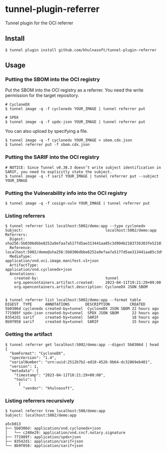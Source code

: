 # tunnel-plugin-referrer

Tunnel plugin for the OCI referrer

## Install

```
$ tunnel plugin install github.com/khulnasoft/tunnel-plugin-referrer
```

## Usage

### Putting the SBOM into the OCI registry

Put the SBOM into the OCI registry as a referrer.
You need the write permission for the target repository.
```
# CycloneDX
$ tunnel image -q -f cyclonedx YOUR_IMAGE | tunnel referrer put

# SPDX
$ tunnel image -q -f spdx-json YOUR_IMAGE | tunnel referrer put
```

You can also upload by specifying a file.
```
$ tunnel image -q -f cyclonedx YOUR_IMAGE > sbom.cdx.json
$ tunnel referrer put -f sbom.cdx.json
```

### Putting the SARIF into the OCI registry
```
# NOTICE: Since Tunnel v0.38.3 doesn’t write subject identification in SARIF, you need to explicitly state the subject.
$ tunnel image -q -f sarif YOUR_IMAGE | tunnel referrer put --subject YOUR_IMAGE
```

### Putting the Vulnerability info into the OCI registry
```
$ tunnel image -q -f cosign-vuln YOUR_IMAGE | tunnel referrer put
```

### Listing referrers
```
$ tunnel referrer list localhost:5002/demo:app --type cyclonedx
Subject:                                     localhost:5002/demo:app
Referrers:                                    
  Digest:                                    sha256:5b0306dbbe8252a9efaa7a5177d5ae313441aa85c3d994b2183726303fe52101
  Reference:                                 localhost:5002/demo@sha256:5b0306dbbe8252a9efaa7a5177d5ae313441aa85c3d994b2183726303fe52101
  MediaType:                                 application/vnd.oci.image.manifest.v1+json
  ArtifactType:                              application/vnd.cyclonedx+json
  Annotations:                               
    created-by:                              tunnel
    org.opencontainers.artifact.created:     2023-04-11T19:21:29+09:00
    org.opencontainers.artifact.description: CycloneDX JSON SBOM


$ tunnel referrer list localhost:5002/demo:app --format table
DIGEST  TYPE      ANNOTATIONS       DESCRIPTION         CREATED
5b0306d cyclonedx created-by=tunnel  CycloneDX JSON SBOM 22 hours ago
771989f spdx-json created-by=tunnel  SPDX JSON SBOM      22 hours ago
83542d1 sarif     created-by=tunnel  SARIF               18 hours ago
8b9f058 sarif     created-by=tunnel  SARIF               15 hours ago
```

### Getting the artifact

```
$ tunnel referrer get localhost:5002/demo:app --digest 5b0306d | head
{
  "bomFormat": "CycloneDX",
  "specVersion": "1.4",
  "serialNumber": "urn:uuid:2512b7b2-ed10-4526-9b64-dc32869eb401",
  "version": 1,
  "metadata": {
    "timestamp": "2023-04-11T10:21:29+00:00",
    "tools": [
      {
        "vendor": "khulnasoft",

```

### Listing referrers recursively

```
$ tunnel referrer tree localhost:500/demo:app
Subject: localhost:5002/demo:app

a5cb013
├── 5b0306d: application/vnd.cyclonedx+json
│   └── c248e29: application/vnd.cncf.notary.signature
├── 771989f: application/spdx+json
├── 83542d1: application/sarif+json
└── 8b9f058: application/sarif+json
```
